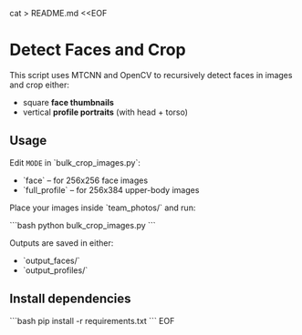 cat > README.md <<EOF
# Detect Faces and Crop

This script uses MTCNN and OpenCV to recursively detect faces in images and crop either:

- square **face thumbnails**
- vertical **profile portraits** (with head + torso)

## Usage

Edit `MODE` in \`bulk_crop_images.py\`:
- \`face\` – for 256x256 face images
- \`full_profile\` – for 256x384 upper-body images

Place your images inside \`team_photos/\` and run:

\`\`\`bash
python bulk_crop_images.py
\`\`\`

Outputs are saved in either:
- \`output_faces/\`
- \`output_profiles/\`

## Install dependencies

\`\`\`bash
pip install -r requirements.txt
\`\`\`
EOF

